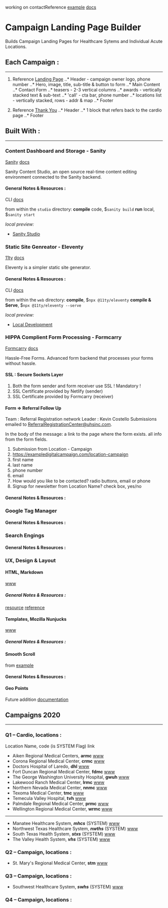 working on contactReference
[example](https://github.com/kmelve/eleventy-sanity-blog-boilerplate/blob/master/web/utils/getPosts.js)
[docs](https://www.sanity.io/docs/groq-joins)

# Campaign Landing Page Builder
Builds Campaign Landing Pages for Healthcare Sytems and Individual Acute Locations.

## Each Campaign :
----
1. Reference [Landing Page](https://tmc-women.com/)
..* Header - campaign owner logo, phone number
..* Hero, image, title, sub-title & button to form
..* Main Content
..* Contact Form
..* teasers - 2-3 vertical columns
..* awards - vertically stacked text & sub-text
..* 'call' - cta bar, phone number
..* locations list - vertically stacked, rows - addr & map
..* Footer

2. Reference [Thank You](https://tmc-women.com/thank-you/)
..* Header
..* 1 block that refers back to the cardio page
..* Footer

## Built With :
----
### Content Dashboard and Storage - Sanity
[Sanity](https://www.sanity.io)
[docs](https://www.sanity.io/docs)

Sanity Content Studio, an open source real-time content editing environment connected to the Sanity backend.

#### General Notes & Resources :
CLI [docs](https://www.sanity.io/docs/cli)

from within the `studio` directory:
**compile** code, $`sanity build`
**run** local, $`sanity start`

_local preview:_
* [Sanity Studio](http://localhost:3333 "development Sanity Studio")

### Static Site Genreator - Eleventy
[11ty](https://www.11ty.dev/)
[docs](https://www.11ty.io/docs/)

Eleventy is a simpler static site generator.

#### General Notes & Resources :
CLI [docs](https://www.11ty.dev/docs/usage/)

from within the `web` directory:
**compile**, $`npx @11ty/eleventy`
**compile & Serve**, $`npx @11ty/eleventy --serve`

_local preview:_
* [Local Development](http://localhost:8080 "development website")

### HIPPA Complient Form Processing - Formcarry 
[Formcarry](https://formcarry.com)
[docs](https://www.formcarry.com/documentation/getting-started)

Hassle-Free Forms. Advanced form backend that processes your forms without hassle.
#### SSL : Secure Sockets Layer
1. Both the form sender and form receiver use SSL ! Mandatory !
2. SSL Certificate provided by Netlify (sender)
3. SSL Certificate provided by Formcarry (receiver)

#### Form => Referral Follow Up
Team   : Referral Registration network
Leader : Kevin Costello
Submissions emailed to ReferralRegistrationCenter@uhsinc.com.

In the body of the message:
a link to the page where the form exists.
all info from the form fields.

1. Submission from Location - Campaign
2. https://exampledigitalcampaign.com/location-campaign
3. first name
4. last name
5. phone number
6. email
7. How would you like to be contacted? radio buttons, email or phone
8. Signup for newsletter from Location Name? check box, yes/no 

#### General Notes & Resources :

### Google Tag Manager
#### General Notes & Resources :

### Search Engings 
#### General Notes & Resources :

### UX, Design & Layout
#### HTML, Markdown
[www](#)
##### General Notes & Resources :
[resource](https://guides.github.com/features/mastering-markdown/)
[reference](https://github.com/adam-p/markdown-here/wiki/Markdown-Cheatsheet)

#### Templates, Mozilla Nunjucks
[www](#)
##### General Notes & Resources :

#### Smooth Scroll
from [example](https://www.w3schools.com/howto/howto_css_smooth_scroll.asp)
#### General Notes & Resources :

#### Geo Points
Future addition
[documentation](https://www.sanity.io/docs/geopoint-type)


## Campaigns 2020
----
### Q1 – Cardio, locations :
Location Name, code (is SYSTEM Flag) link

- Aiken Regional Medical Centers, **armc** [www](https://www.aikenregional.com/ "Aiken Regional Medical Centers, website")
- Corona Regional Medical Center, **crmc** [www](https://www.coronaregional.com/ "Corona Regional Medical Center, website")
- Doctors Hospital of Laredo, **dhl** [www](https://www.doctorshosplaredo.com/ "Doctors Hospital of Laredo, website")
- Fort Duncan Regional Medical Center, **fdmc** [www](https://www.fortduncanmedicalcenter.com/ "Fort Duncan Regional Medical Center, website")
- The George Washington University Hospital, **gwuh** [www](https://www.gwhospital.com/ "The George Washington University Hospital, website")
- Lakewood Ranch Medical Center, **lrmc** [www](https://www.lakewoodranchmedicalcenter.com/ "Lakewood Ranch Medical Center, website")
- Northern Nevada Medical Center, **nnmc** [www](https://www.nnmc.com/ "Northern Nevada Medical Center, website")
- Texoma Medical Center, **tmc** [www](https://www.texomamedicalcenter.net/ "Texoma Medical Center, website")
- Temecula Valley Hospital, **tvh** [www](https://www.temeculavalleyhospital.com/ "Temecula Valley Hospital, website")
- Palmdale Regional Medical Center, **prmc** [www](https://www.palmdaleregional.com/ "Palmdale Regional Medical Center, website")
- Wellington Regional Medical Center, **wrmc** [www](https://www.wellingtonregional.com/ "Wellington Regional Medical Center, website")
---
- Manatee Healthcare System, **_mhcs_** (SYSTEM) [www](https://www.manateehealthcaresystem.com/ "Manatee Healthcare System, website")
- Northwest Texas Healthcare System, **_nwths_** (SYSTEM) [www](https://www.nwths.com/ "Northwest Texas Healthcare System, website")
- South Texas Health System, **_stxs_** (SYSTEM) [www](https://www.southtexashealthsystem.com/ "South Texas Health System, website")
- The Valley Health System, **_vhs_** (SYSTEM) [www](https://www.valleyhealthsystemlv.com/ "The Valley Health System, website")

### Q2 – Campaign, locations :
- St. Mary's Regional Medical Center, **stm** [www](https://www.stmarysregional.com/ "St. Mary's Regional Medical Center, website")

### Q3 – Campaign, locations :
- Southwest Healthcare System, **_swhs_** (SYSTEM) [www](https://www.swhealthcaresystem.com/ "Southwest Healthcare System, website")

### Q4 – Campaign, locations :